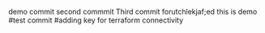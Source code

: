 demo commit
second commmit
Third commit
forutchlekjaf;ed
this is demo
#test commit
#adding key for terraform connectivity
